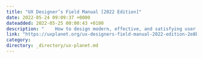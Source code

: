```yaml
---
title: "UX Designer’s Field Manual [2022 Edition]"
date: 2022-05-24 09:09:37 +0000
dateadded: 2022-05-25 00:00:43 +0100
description: "    How to design modern, effective, and satisfying user experiences from the ground up.  Continue reading on UX Planet »  "
link: "https://uxplanet.org/ux-designers-field-manual-2022-edition-2e8b2e65a6d8?source=rss----819cc2aaeee0---4"
category:
directory: _directory/ux-planet.md
---
```

